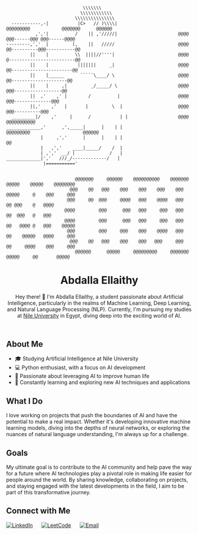                                  \\\\\\\
                                \\\\\\\\\\\\
                              \\\\\\\\\\\\\\\
      -----------,-|           |C>   // )\\\\|                     @@@@@@@@@            @@@@@@@      @@@@@@
               ,','|          /    || ,'/////|                       @@@@            @@@------@@@ @@@------@@@@
    ---------,','  |         (,    ||   /////                        @@@@           @@----------@@@-----------@@
             ||    |          \\  ||||//''''|                        @@@@           @-------------------------@@
             ||    |           |||||||     _|                        @@@@           @@-----------------------@@
             ||    |______      `````\____/ \                        @@@@            @@---------------------@@
             ||    |     ,|         _/_____/ \                       @@@@             @@@------------------@@
             ||  ,'    ,' |        /          |                      @@@@               @@@--------------@@@
             ||,'    ,'   |       |         \  |                     @@@@                 @@@----------@@@
      _________|/    ,'     |      /           | |                   @@@@                   @@@@@@@@@@@
    _____________,'      ,',_____|      |    | |                  @@@@@@@@@                    @@@@@@
                 |     ,','      |      |    | |                                                 @@
                 |   ,','    ____|_____/    /  |
                 | ,','  __/ |             /   |
    _____________|','   ///_/-------------/   |
                  |==========='
      
    
                              @@@@@@@     @@@@@@    @@@@@@@@@@    @@@@@@@ @@@@@    @@@@@    @@@@@@@@
                            @@@    @@   @@@    @@@    @@@    @@@    @@@    @@@@@     @    @@@     @@@  
                           @@@     @@  @@@     @@@@   @@@    @@@@   @@@    @@ @@@    @   @@@@  
                          @@@@         @@@      @@@   @@@     @@@   @@@    @@  @@@   @   @@@ 
                          @@@@         @@@      @@@   @@@     @@@   @@@    @@   @@@@ @   @@@    @@@@@ 
                           @@@         @@@     @@@    @@@    @@@@   @@@    @@    @@@@@   @@@@     @@@
                            @@@    @@   @@@    @@@    @@@   @@@     @@@    @@     @@@@    @@@     @@@
                              @@@@@@      @@@@@     @@@@@@@@@     @@@@@@@ @@@@@     @@       @@@@@
                                                                              

<body>
    <header>
        <h1>Abdalla Ellaithy</h1>
        <p>Hey there! 👋 I'm Abdalla Ellaithy, a student passionate about Artificial Intelligence, particularly in the realms of Machine Learning, Deep Learning, and Natural Language Processing (NLP). Currently, I'm pursuing my studies at <a href="http://www.nu.edu.eg">Nile University</a> in Egypt, diving deep into the exciting world of AI.</p>
    </header>

  <section>
      <h2>About Me</h2>
      <ul>
          <li>🎓 Studying Artificial Intelligence at Nile University</li>
          <li>💻 Python enthusiast, with a focus on AI development</li>
          <li>🤖 Passionate about leveraging AI to improve human life</li>
          <li>🌱 Constantly learning and exploring new AI techniques and applications</li>
      </ul>
  </section>

  <section>
      <h2>What I Do</h2>
      <p>I love working on projects that push the boundaries of AI and have the potential to make a real impact. Whether it's developing innovative machine learning models, diving into the depths of neural networks, or exploring the nuances of natural language understanding, I'm always up for a challenge.</p>
  </section>

  <section>
      <h2>Goals</h2>
      <p>My ultimate goal is to contribute to the AI community and help pave the way for a future where AI technologies play a pivotal role in making life easier for people around the world. By sharing knowledge, collaborating on projects, and staying engaged with the latest developments in the field, I aim to be part of this transformative journey.</p>
  </section>

## Connect with Me

[![LinkedIn](https://cdn.icon-icons.com/icons2/2530/PNG/256/linkedin_button_icon_151847.png)](https://www.linkedin.com/in/abdallaellaithy/)
&nbsp;&nbsp;&nbsp;&nbsp;
[![LeetCode](https://cdn.icon-icons.com/icons2/2530/PNG/256/leetcode_button_icon_151892.png)](https://leetcode.com/abdallaellaithy/)
&nbsp;&nbsp;&nbsp;&nbsp;
[![Email](https://cdn.icon-icons.com/icons2/2530/PNG/256/gmail_button_icon_151848.png)](mailto:abdallaellaithy@gmail.com)





</body>
</html>
